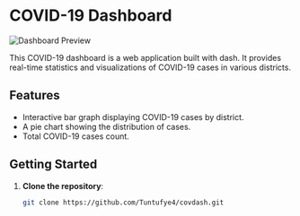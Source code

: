 # COVID-19 Dashboard 



![Dashboard Preview](https://covdash.onrender.com/)

This COVID-19 dashboard is a web application built with dash. It provides real-time statistics and visualizations of COVID-19 cases in various districts.

## Features

- Interactive bar graph displaying COVID-19 cases by district.
- A pie chart showing the distribution of cases.
- Total COVID-19 cases count.


## Getting Started


1. **Clone the repository**:

   ```bash
   git clone https://github.com/Tuntufye4/covdash.git
  

